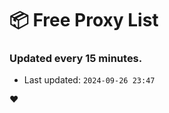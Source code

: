 # :package: Free Proxy List
### Updated every 15 minutes.

- Last updated: `2024-09-26 23:47`

:heart:
